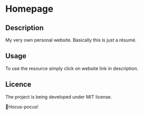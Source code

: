 # Homepage

## Description

My very own personal website. Basically this is just a résumé.

## Usage

To use the resource simply click on website link in description.

## Licence

The project is being developed under MIT license.

🧙Hocus-pocus!
